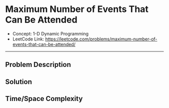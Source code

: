 # Maximum Number of Events That Can Be Attended

- Concept: 1-D Dynamic Programming
- LeetCode Link: https://leetcode.com/problems/maximum-number-of-events-that-can-be-attended/

---

## Problem Description

## Solution

## Time/Space Complexity


